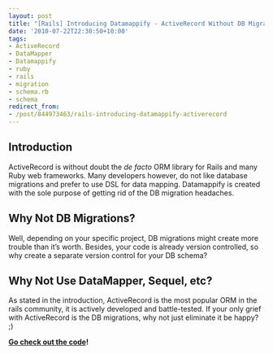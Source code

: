 ```yaml
---
layout: post
title: "[Rails] Introducing Datamappify - ActiveRecord Without DB Migrations"
date: '2010-07-22T22:30:50+10:00'
tags:
- ActiveRecord
- DataMapper
- Datamappify
- ruby
- rails
- migration
- schema.rb
- schema
redirect_from:
- /post/844973463/rails-introducing-datamappify-activerecord
---
```

## Introduction

ActiveRecord is without doubt the _de facto_ ORM library for Rails and many Ruby web frameworks. Many developers however, do not like database migrations and prefer to use DSL for data mapping. Datamappify is created with the sole purpose of getting rid of the DB migration headaches.

## Why Not DB Migrations?

Well, depending on your specific project, DB migrations might create more trouble than it’s worth. Besides, your code is already version controlled, so why create a separate version control for your DB schema?

## Why Not Use DataMapper, Sequel, etc?

As stated in the introduction, ActiveRecord is the most popular ORM in the rails community, it is actively developed and battle-tested. If your only grief with ActiveRecord is the DB migrations, why not just eliminate it be happy? ;)

**[Go check out the code](http://github.com/fredwu/datamappify)!**


